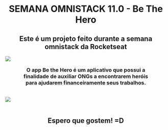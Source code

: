 <h1 align="center">SEMANA OMNISTACK 11.0 - Be The Hero</h1>
<h2 align="center">Este é um projeto feito durante a semana omnistack da Rocketseat</h2>
<img src="https://camo.githubusercontent.com/1f23ae57fc9ab8526417853a2888b67290cae3f1/68747470733a2f2f692e696d6775722e636f6d2f4f30346e57737a2e706e67">
<br>
<br>
<h3 style="width: 80%; margin: 0 auto;" align="center">O app Be the Hero é um aplicativo que possui a finalidade de auxiliar ONGs a encontrarem heróis para ajudarem financeiramente seus trabalhos.</h4>

<br>
<br>

<img src="https://i.imgur.com/HLP5ulA.png">

<br>
<br>
<h2 align="center" >Espero que gostem! =D</h2>